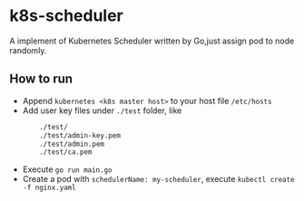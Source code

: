 # k8s-scheduler
A implement of Kubernetes Scheduler written by Go,just assign pod to node randomly.

## How to run 
- Append `kubernetes <k8s master host>` to your host file `/etc/hosts`
- Add user key files under `./test` folder, like 
    ```bash
        ./test/
        ./test/admin-key.pem
        ./test/admin.pem
        ./test/ca.pem
    ```
- Execute `go run main.go`
- Create a pod with `schedulerName: my-scheduler`, execute `kubectl create -f nginx.yaml`